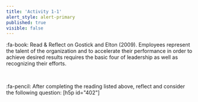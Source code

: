 ```yaml
---
title: 'Activity 1-1'
alert_style: alert-primary
published: true
visible: false
---
```


:fa-book: Read & Reflect on Gostick and Elton (2009). Employees represent the talent of the organization and to accelerate their performance in order to achieve desired results requires the basic four of leadership as well as recognizing their efforts.


&nbsp;

:fa-pencil: After completing the reading listed above, reflect and consider the following question:
[h5p id="402"]
